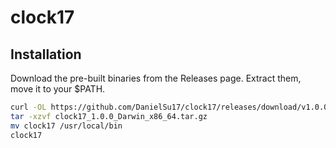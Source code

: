 # clock17

## Installation

Download the pre-built binaries from the Releases page. Extract them, move it to your $PATH.

```bash
curl -OL https://github.com/DanielSu17/clock17/releases/download/v1.0.0/clock17_1.0.0_Darwin_x86_64.tar.gz
tar -xzvf clock17_1.0.0_Darwin_x86_64.tar.gz
mv clock17 /usr/local/bin
clock17
```
